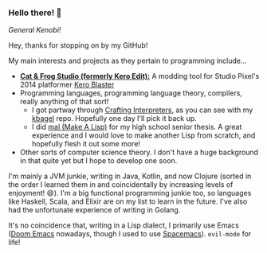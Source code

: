 ### Hello there! 👋
*General Kenobi!*

Hey, thanks for stopping on by my GitHub!

My main interests and projects as they pertain to programming include...
* [**Cat & Frog Studio (formerly Kero Edit):**](https://github.com/fdeitylink/cf-studio) A modding tool for Studio Pixel's 2014 platformer [Kero Blaster](https://en.wikipedia.org/wiki/Kero_Blaster)
* Programming languages, programming language theory, compilers, really anything of that sort!
  * I got partway through [Crafting Interpreters](https://craftinginterpreters.com), as you can see with my [kbagel](https://github.com/kbagel) repo. Hopefully one day I'll pick it back up.
  * I did [mal (Make A Lisp)](https://github.com/fdeitylink/mal) for my high school senior thesis. A great experience and I would love to make another Lisp from scratch, and hopefully flesh it out some more!
* Other sorts of computer science theory. I don't have a huge background in that quite yet but I hope to develop one soon.
  
I'm mainly a JVM junkie, writing in Java, Kotlin, and now Clojure (sorted in the order I learned them in and coincidentally by increasing levels of enjoyment! :smile:).
I'm a big functional programming junkie too, so languages like Haskell, Scala, and Elixir are on my list to learn in the future.
I've also had the unfortunate experience of writing in Golang.

It's no coincidence that, writing in a Lisp dialect, I primarily use Emacs ([Doom Emacs](https://github.com/hlissner/doom-emacs) nowadays, though I used to use [Spacemacs](https://github.com/syl20bnr/spacemacs)). `evil-mode` for life!

<!--
**fdeitylink/fdeitylink** is a ✨ _special_ ✨ repository because its `README.md` (this file) appears on your GitHub profile.

Here are some ideas to get you started:

- 🔭 I’m currently working on ...
- 🌱 I’m currently learning ...
- 👯 I’m looking to collaborate on ...
- 🤔 I’m looking for help with ...
- 💬 Ask me about ...
- 📫 How to reach me: ...
- 😄 Pronouns: ...
- ⚡ Fun fact: ...
-->
